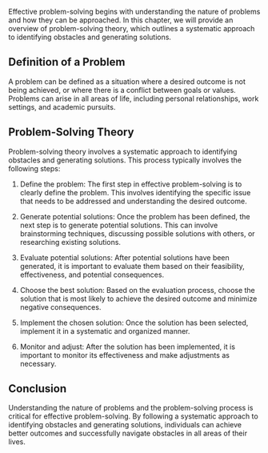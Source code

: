 
Effective problem-solving begins with understanding the nature of problems and how they can be approached. In this chapter, we will provide an overview of problem-solving theory, which outlines a systematic approach to identifying obstacles and generating solutions.

Definition of a Problem
-----------------------

A problem can be defined as a situation where a desired outcome is not being achieved, or where there is a conflict between goals or values. Problems can arise in all areas of life, including personal relationships, work settings, and academic pursuits.

Problem-Solving Theory
----------------------

Problem-solving theory involves a systematic approach to identifying obstacles and generating solutions. This process typically involves the following steps:

1. Define the problem: The first step in effective problem-solving is to clearly define the problem. This involves identifying the specific issue that needs to be addressed and understanding the desired outcome.

2. Generate potential solutions: Once the problem has been defined, the next step is to generate potential solutions. This can involve brainstorming techniques, discussing possible solutions with others, or researching existing solutions.

3. Evaluate potential solutions: After potential solutions have been generated, it is important to evaluate them based on their feasibility, effectiveness, and potential consequences.

4. Choose the best solution: Based on the evaluation process, choose the solution that is most likely to achieve the desired outcome and minimize negative consequences.

5. Implement the chosen solution: Once the solution has been selected, implement it in a systematic and organized manner.

6. Monitor and adjust: After the solution has been implemented, it is important to monitor its effectiveness and make adjustments as necessary.

Conclusion
----------

Understanding the nature of problems and the problem-solving process is critical for effective problem-solving. By following a systematic approach to identifying obstacles and generating solutions, individuals can achieve better outcomes and successfully navigate obstacles in all areas of their lives.
